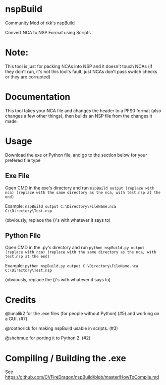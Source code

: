 # nspBuild
Community Mod of rkk's nspBuild

Convert NCA to NSP Format using Scripts

# Note:
This tool is just for packing NCAs into NSP and it doesn't touch NCAs (if they don't run, it's not this tool's fault, just NCAs don't pass switch checks or they are corrupted)

# Documentation
This tool takes your NCA file and changes the header to a PFS0 format (also changes a few other things), then builds an NSP file from the changes it made.

# Usage
Download the exe or Python file, and go to the section below for your prefered file type

## Exe File

Open CMD in the exe's directory and run ``nspBuild output (replace with nca) (replace with the same directory as the nca, with test.nsp at the end)``

Example: ``nspBuild output C:\Directory\FileName.nca C:\Directory\Test.nsp``

(obviously, replace the ()'s with whatever it says to)

## Python File

Open CMD in the .py's directory and run ``python nspBuild.py output (replace with nca) (replace with the same directory as the nca, with test.nsp at the end)``

Example: ``python nspBuild.py output C:\Directory\FileName.nca C:\Directory\Test.nsp``

(obviously, replace the ()'s with whatever it says to)

# Credits

@lunalik2 for the .exe files (for people without Python) (#5) and working on a GUI. (#7)

@roothorick for making nspBuild usable in scripts. (#3)

@shchmue for porting it to Python 2. (#2)

# Compiling / Building the .exe

See https://github.com/CVFireDragon/nspBuild/blob/master/HowToCompile.md
